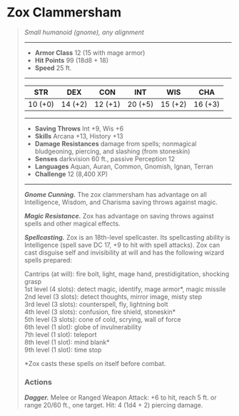 # Zox Clammersham
>*Small humanoid (gnome), any alignment*
>___
>- **Armor Class** 12 (15 with mage armor)
>- **Hit Points** 99 (18d8 + 18)
>- **Speed** 25 ft. 
>___
>|STR|DEX|CON|INT|WIS|CHA|
>|:---:|:---:|:---:|:---:|:---:|:---:|
>|10 (+0)|14 (+2)|12 (+1)|20 (+5)|15 (+2)|16 (+3)|
>___
>- **Saving Throws** Int +9, Wis +6
>- **Skills** Arcana +13, History +13
>- **Damage Resistances** damage from spells; nonmagical bludgeoning, piercing, and slashing (from stoneskin)
>- **Senses** darkvision 60 ft., passive Perception 12
>- **Languages** Aquan, Auran, Common, Gnomish, Ignan, Terran
>- **Challenge** 12 (8,400 XP)
>___
>***Gnome Cunning.*** The zox clammersham has advantage on all Intelligence, Wisdom, and Charisma saving throws against magic.  
>
>***Magic Resistance.*** Zox has advantage on saving throws against spells and other magical effects.  
>
>***Spellcasting.*** Zox is an 18th-level spellcaster. Its spellcasting ability is Intelligence (spell save DC 17, +9 to hit with spell attacks). Zox can cast disguise self and invisibility at will and has the following wizard spells prepared:  
>
>Cantrips (at will): fire bolt, light, mage hand, prestidigitation, shocking grasp  
>1st level (4 slots): detect magic, identify, mage armor*, magic missile  
>2nd level (3 slots): detect thoughts, mirror image, misty step  
>3rd level (3 slots): counterspell, fly, lightning bolt  
>4th level (3 slots): confusion, fire shield, stoneskin*  
>5th level (3 slots): cone of cold, scrying, wall of force  
>6th level (1 slot): globe of invulnerability  
>7th level (1 slot): teleport  
>8th level (1 slot): mind blank*  
>9th level (1 slot): time stop  
>
>*Zox casts these spells on itself before combat.  
>
>
>### Actions
>***Dagger.*** Melee  or Ranged Weapon Attack: +6 to hit, reach 5 ft. or range 20/60 ft., one target. Hit: 4 (1d4 + 2) piercing damage.